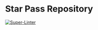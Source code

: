 # Star Pass Repository

[![Super-Linter](https://github.com/rcrderby/star-pass/actions/workflows/lint-files.yml/badge.svg)](https://github.com/marketplace/actions/super-linter)
